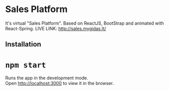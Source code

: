 # Sales Platform

It's virtual "Sales Platform". Based on ReactJS, BootStrap and animated with React-Spring.
LIVE LINK: http://sales.mygidas.lt/


## Installation

# `npm start`

Runs the app in the development mode.<br>
Open [http://localhost:3000](http://localhost:3000) to view it in the browser.

